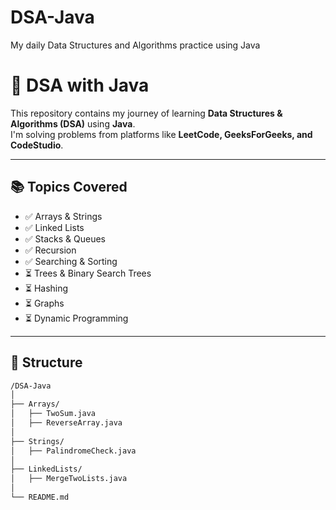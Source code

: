 # DSA-Java
My daily Data Structures and Algorithms practice using Java

# 🚀 DSA with Java

This repository contains my journey of learning **Data Structures & Algorithms (DSA)** using **Java**.  
I'm solving problems from platforms like **LeetCode, GeeksForGeeks, and CodeStudio**.

---

## 📚 Topics Covered

- ✅ Arrays & Strings
- ✅ Linked Lists
- ✅ Stacks & Queues
- ✅ Recursion
- ✅ Searching & Sorting
- ⏳ Trees & Binary Search Trees
- ⏳ Hashing
- ⏳ Graphs
- ⏳ Dynamic Programming

---

## 🧠 Structure

```bash
/DSA-Java
│
├── Arrays/
│   ├── TwoSum.java
│   ├── ReverseArray.java
│
├── Strings/
│   ├── PalindromeCheck.java
│
├── LinkedLists/
│   ├── MergeTwoLists.java
│
└── README.md
